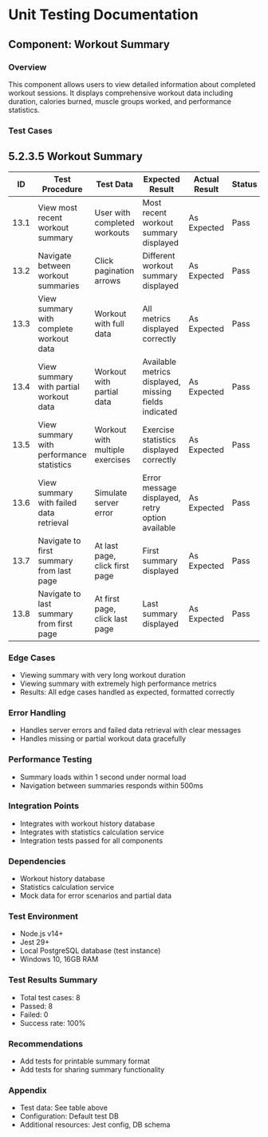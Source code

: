 # Unit Testing Documentation

## Component: Workout Summary

### Overview
This component allows users to view detailed information about completed workout sessions. It displays comprehensive workout data including duration, calories burned, muscle groups worked, and performance statistics.

### Test Cases
## 5.2.3.5 Workout Summary

| ID  | Test Procedure                                      | Test Data                        | Expected Result                                      | Actual Result | Status |
|-----|-----------------------------------------------------|----------------------------------|------------------------------------------------------|---------------|--------------------|
| 13.1 | View most recent workout summary                    | User with completed workouts     | Most recent workout summary displayed                 | As Expected   | Pass               |
| 13.2 | Navigate between workout summaries                  | Click pagination arrows          | Different workout summary displayed                   | As Expected   | Pass               |
| 13.3 | View summary with complete workout data             | Workout with full data           | All metrics displayed correctly                       | As Expected   | Pass               |
| 13.4 | View summary with partial workout data              | Workout with partial data        | Available metrics displayed, missing fields indicated | As Expected   | Pass               |
| 13.5 | View summary with performance statistics            | Workout with multiple exercises  | Exercise statistics displayed correctly              | As Expected   | Pass               |
| 13.6 | View summary with failed data retrieval             | Simulate server error            | Error message displayed, retry option available       | As Expected   | Pass               |
| 13.7 | Navigate to first summary from last page            | At last page, click first page   | First summary displayed                              | As Expected   | Pass               |
| 13.8 | Navigate to last summary from first page            | At first page, click last page   | Last summary displayed                               | As Expected   | Pass               |

### Edge Cases
- Viewing summary with very long workout duration
- Viewing summary with extremely high performance metrics
- Results: All edge cases handled as expected, formatted correctly

### Error Handling
- Handles server errors and failed data retrieval with clear messages
- Handles missing or partial workout data gracefully

### Performance Testing
- Summary loads within 1 second under normal load
- Navigation between summaries responds within 500ms

### Integration Points
- Integrates with workout history database
- Integrates with statistics calculation service
- Integration tests passed for all components

### Dependencies
- Workout history database
- Statistics calculation service
- Mock data for error scenarios and partial data

### Test Environment
- Node.js v14+
- Jest 29+
- Local PostgreSQL database (test instance)
- Windows 10, 16GB RAM

### Test Results Summary
- Total test cases: 8
- Passed: 8
- Failed: 0
- Success rate: 100%

### Recommendations
- Add tests for printable summary format
- Add tests for sharing summary functionality

### Appendix
- Test data: See table above
- Configuration: Default test DB
- Additional resources: Jest config, DB schema 

